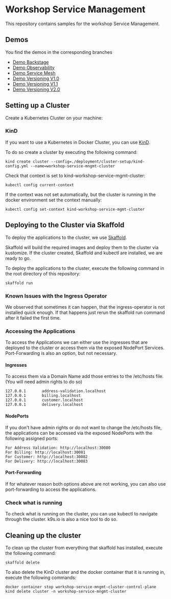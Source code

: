 # Workshop Service Management

This repository contains samples for the workshop Service Management.

## Demos

You find the demos in the corresponding branches

* [Demo Backstage](https://github.com/openknowledge/workshop-api-management/tree/backstage)
* [Demo Observability](https://github.com/openknowledge/workshop-api-/tree/observability)
* [Demo Service Mesh](https://github.com/openknowledge/workshop-api-/tree/service-mesh)
* [Demo Versioning V1.0](https://github.com/openknowledge/workshop-api-management/tree/versioning-v1.0)
* [Demo Versioning V1.1](https://github.com/openknowledge/workshop-api-management/tree/versioning-v1.1)
* [Demo Versioning V2.0](https://github.com/openknowledge/workshop-api-management/tree/versioning-v2.0)

## Setting up a Cluster

Create a Kubernetes Cluster on your machine:

### KinD
If you want to use a Kubernetes in Docker Cluster, you can use [KinD](https://kind.sigs.k8s.io/docs/user/quick-start).

To do so create a cluster by executing the following command:

```shell
kind create cluster --config=./deployment/cluster-setup/kind-config.yml --name=workshop-service-mngmt-cluster
```

Check that context is set to kind-workshop-service-mgmt-cluster:

```shell
kubectl config current-context
```

If the context was not set automatically, but the cluster is running in the docker environment 
set the context manually:

```shell
kubectl config set-context kind-workshop-service-mgmt-cluster
```
## Deploying to the Cluster via Skaffold

To deploy the applications to the cluster, we use [Skaffold](https://skaffold.dev/).

Skaffold will build the required images and deploy them to the cluster via kustomize.
If the cluster created, Skaffold and kubectl are installed, we are ready to go.

To deploy the applications to the cluster, execute the following command in the root directory 
of this repository:

```shell
skaffold run
```

### Known Issues with the Ingress Operator

We observed that sometimes it can happen, that the ingress-operator is not installed quick enough.
If that happens just rerun the skaffold run command after it failed the first time.

### Accessing the Applications

To access the Applications we can either use the ingresses that are deployed to the cluster or
access them via the exposed NodePort Services. Port-Forwarding is also an option, but not
necessary.

#### Ingresses

To access them via a Domain Name add those entries to the /etc/hosts file.
(You will need admin rights to do so)

```
127.0.0.1       address-validation.localhost
127.0.0.1       billing.localhost
127.0.0.1       customer.localhost
127.0.0.1       delivery.localhost
```

#### NodePorts

If you don't have admin rights or do not want to change the /etc/hosts file, the applications
can be accessed via the exposed NodePorts with the following assigned ports:

```
For Address Validation: http://localhost:30080
For Billing: http://localhost:30081
For Customer: http://localhost:30082
For Delivery: http://localhost:30083
```

#### Port-Forwarding

If for whatever reason both options above are not working, you can also use port-forwarding to
access the applications.

### Check what is running

To check what is running on the cluster, you can use kubectl to navigate through the cluster.
k9s.io is also a nice tool to do so.

## Cleaning up the cluster

To clean up the cluster from everything that skaffold has installed, execute the following command:

```shell
skaffold delete
```

To also delete the KinD cluster and the docker container that it is running in,
execute the following commands:

```shell
docker container stop workshop-service-mngmt-cluster-control-plane
kind delete cluster -n workshop-service-mngmt-cluster
```
